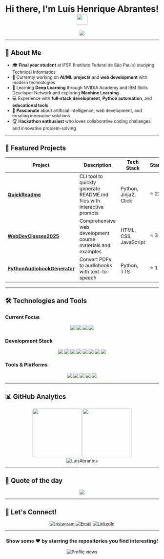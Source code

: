 <!-- Header with a waving hand GIF -->
<h1 align="center">
  Hi there, I'm Luís Henrique Abrantes! <img src="https://media.giphy.com/media/hvRJCLFzcasrR4ia7z/giphy.gif" width="35px">
</h1>

<!-- Animated typing text -->
<p align="center">
  <img src="https://readme-typing-svg.herokuapp.com/?color=%2336BCF7&size=25&center=true&vCenter=true&width=600&lines=Welcome%20to%20my%20GitHub%20Profile!;Computer%20Science%20Student%20at%20IFSP;Passionate%20about%20AI%20and%20Web%20Development"/>
</p>

---

## 🌟 About Me

- 🎓 **Final year student** at IFSP (Instituto Federal de São Paulo) studying Technical Informatics
- 🔭 Currently working on **AI/ML projects** and **web development** with modern technologies
- 🌱 Learning **Deep Learning** through NVIDIA Academy and IBM Skills Developer Network and exploring **Machine Learning**
- 💻 Experience with **full-stack development**, **Python automation**, and **educational tools**
- 🎯 **Passionate** about artificial intelligence, web development, and creating innovative solutions
- 🏆 **Hackathon enthusiast** who loves collaborative coding challenges and innovative problem-solving

---

## 🚀 Featured Projects

<div align="center">

| Project | Description | Tech Stack | Stars |
|---------|-------------|------------|--------|
| [**QuickReadme**](https://github.com/LuisAbrantes/QuickReadme) | CLI tool to quickly generate README.md files with interactive prompts | Python, Jinja2, Click | ⭐ 22 |
| [**WebDevClasses2025**](https://github.com/LuisAbrantes/WebDevClasses2025) | Comprehensive web development course materials and examples | HTML, CSS, JavaScript | ⭐ 3 |
| [**PythonAudiobookGenerator**](https://github.com/LuisAbrantes/PythonAudiobookGenerator) | Convert PDFs to audiobooks with text-to-speech | Python, TTS | ⭐ 1 |

</div>

---

## 🛠️ Technologies and Tools

### **Current Focus**
<p align="center">
  <img src="https://img.shields.io/badge/Python-3776AB?style=for-the-badge&logo=python&logoColor=white" />
  <img src="https://img.shields.io/badge/AI/ML-FF6F00?style=for-the-badge&logo=tensorflow&logoColor=white" />
  <img src="https://img.shields.io/badge/JavaScript-F7DF1E?style=for-the-badge&logo=javascript&logoColor=black" />
  <img src="https://img.shields.io/badge/React-61DAFB?style=for-the-badge&logo=react&logoColor=black" />
</p>

### **Development Stack**
<p align="center">
  <img src="https://img.shields.io/badge/HTML5-E34F26?style=flat-square&logo=html5&logoColor=white" />
  <img src="https://img.shields.io/badge/CSS3-1572B6?style=flat-square&logo=css3&logoColor=white" />
  <img src="https://img.shields.io/badge/Vite-646CFF?style=flat-square&logo=vite&logoColor=white" />
  <img src="https://img.shields.io/badge/Node.js-339933?style=flat-square&logo=nodedotjs&logoColor=white" />
  <img src="https://img.shields.io/badge/TailwindCSS-06B6D4?style=flat-square&logo=tailwindcss&logoColor=white" />
  <img src="https://img.shields.io/badge/MySQL-4479A1?style=flat-square&logo=mysql&logoColor=white" />
  <img src="https://img.shields.io/badge/Supabase-3ECF8E?style=flat-square&logo=supabase&logoColor=white" />
  <img src="https://img.shields.io/badge/Vercel-000000?style=flat-square&logo=vercel&logoColor=white" />
</p>

### **Tools & Platforms**
<p align="center">
  <img src="https://img.shields.io/badge/Git-F05032?style=flat-square&logo=git&logoColor=white" />
  <img src="https://img.shields.io/badge/GitHub-181717?style=flat-square&logo=github&logoColor=white" />
  <img src="https://img.shields.io/badge/GitHub%20Copilot-222222?style=flat-square&logo=githubcopilot&logoColor=white" />
  <img src="https://img.shields.io/badge/Jupyter-F37626?style=flat-square&logo=jupyter&logoColor=white" />
  <img src="https://img.shields.io/badge/Handlebars.js-f0772b?style=flat-square&logo=handlebarsdotjs&logoColor=white" />
</p>

---

## 📊 GitHub Analytics

<div align="center">
  <img height="160em" src="https://github-readme-stats.vercel.app/api?username=LuisAbrantes&show_icons=true&theme=algolia&include_all_commits=true&count_private=true&cache_seconds=1"/>
  <img height="160em" src="https://github-readme-stats.vercel.app/api/top-langs/?username=LuisAbrantes&layout=compact&langs_count=6&theme=algolia&cache_seconds=1"/>
</div>

<div align="center">
  <img src="https://github-readme-streak-stats.herokuapp.com/?user=LuisAbrantes&theme=algolia" alt="LuisAbrantes" />
</div>

---

## 💭 Quote of the day

<div align="center">
  <img src="https://quotes-github-readme.vercel.app/api?quote=Let+no+one+despise+you+for+your+youth,+but+set+the+believers+an+example+in+speech,+in+conduct,+in+love,+in+faith,+in+purity.&author=1+Timothy+4%3A12&theme=algolia"/>
</div>

---

## 🤝 Let's Connect!

<div align="center">
  
  [![Instagram](https://img.shields.io/badge/@luis.hsa-E4405F?style=for-the-badge&logo=instagram&logoColor=white)](https://instagram.com/luis.hsa)
  [![Email](https://img.shields.io/badge/luis.hsa@gmail.com-D14836?style=for-the-badge&logo=gmail&logoColor=white)](mailto:luis.hsa@gmail.com)
  [![LinkedIn](https://img.shields.io/badge/LinkedIn-0077B5?style=for-the-badge&logo=linkedin&logoColor=white)](https://www.linkedin.com/in/luishenriqueabrantes)
  
</div>

---

<div align="center">

### Show some ❤️ by starring the repositories you find interesting!

![Profile views](https://komarev.com/ghpvc/?username=LuisAbrantes&color=blue&style=flat-square)

</div>
